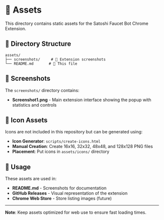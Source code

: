 # 🎨 Assets

This directory contains static assets for the Satoshi Faucet Bot Chrome Extension.

## 📁 **Directory Structure**

```
assets/
├── screenshots/     # 📸 Extension screenshots
└── README.md       # 📝 This file
```

## 📸 **Screenshots**

The `screenshots/` directory contains:
- **Screenshot1.png** - Main extension interface showing the popup with statistics and controls

## 🎨 **Icon Assets**

Icons are not included in this repository but can be generated using:
- **Icon Generator**: `scripts/create-icons.html`
- **Manual Creation**: Create 16x16, 32x32, 48x48, and 128x128 PNG files
- **Placement**: Put icons in `assets/icons/` directory

## 📝 **Usage**

These assets are used in:
- **README.md** - Screenshots for documentation
- **GitHub Releases** - Visual representation of the extension
- **Chrome Web Store** - Store listing images (future)

---

**Note**: Keep assets optimized for web use to ensure fast loading times.
